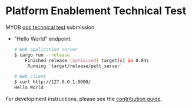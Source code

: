 # Platform Enablement Technical Test

MYOB [ops technical test] submission.

* "Hello World" endpoint:


    ```bash
    # Web application server
    $ cargo run --release
        Finished release [optimized] target(s) in 0.04s
         Running `target/release/pett_server`
    ```

    ```bash
    # Web client
    $ curl http://127.0.0.1:8000/
    Hello World
    ```

For development instructions, please see the [contribution guide].

[contribution guide]: CONTRIBUTING.md
[ops technical test]: https://github.com/MYOB-Technology/ops-technical-test
